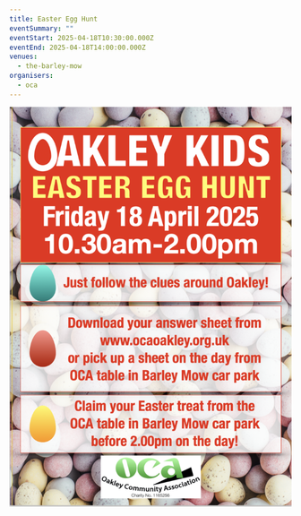 ```yaml
---
title: Easter Egg Hunt
eventSummary: ""
eventStart: 2025-04-18T10:30:00.000Z
eventEnd: 2025-04-18T14:00:00.000Z
venues:
  - the-barley-mow
organisers:
  - oca
---
```

![Poster with mini eggs in background. Friday 18th April 10:30 AM til 2:00 PM.](easter-egg-hunt.png "Easter Egg Hunt Poster")
